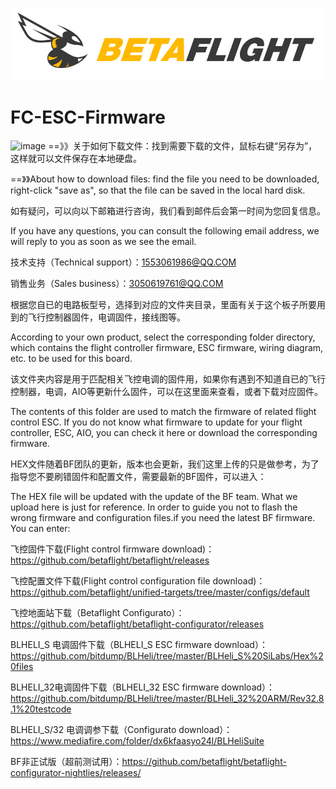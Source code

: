 ![FC-ESC-Firmware/](/bf_logo.png)


# FC-ESC-Firmware
![image](https://user-images.githubusercontent.com/8399366/129461449-ff699989-6d4d-4e5e-a527-456615477a8b.png)
==》》关于如何下载文件：找到需要下载的文件，鼠标右键“另存为”，这样就可以文件保存在本地硬盘。

==》》About how to download files: find the file you need to be downloaded, right-click "save as", so that the file can be saved in the local hard disk.

如有疑问，可以向以下邮箱进行咨询，我们看到邮件后会第一时间为您回复信息。

If you have any questions, you can consult the following email address, we will reply to you as soon as we see the email.

技术支持（Technical support）：1553061986@QQ.COM

销售业务（Sales business）：3050619761@QQ.COM

根据您自已的电路板型号，选择到对应的文件夹目录，里面有关于这个板子所要用到的飞行控制器固件，电调固件，接线图等。

According to your own product, select the corresponding folder directory, which contains the flight controller firmware, ESC firmware, wiring diagram, etc. to be used for this board.

该文件夹内容是用于匹配相关飞控电调的固件用，如果你有遇到不知道自已的飞行控制器，电调，AIO等更新什么固件，可以在这里面来查看，或者下载对应固件。

The contents of this folder are used to match the firmware of related flight control ESC. If you do not know what firmware to update for your flight controller, ESC, AIO, you can check it here or download the corresponding firmware.

HEX文件随着BF团队的更新，版本也会更新，我们这里上传的只是做参考，为了指导您不要刷错固件和配置文件，需要最新的BF固件，可以进入：

The HEX file will be updated with the update of the BF team. What we upload here is just for reference. In order to guide you not to flash the wrong firmware and configuration files.if you need the latest BF firmware. You can enter:

飞控固件下载(Flight control firmware download)：https://github.com/betaflight/betaflight/releases

飞控配置文件下载(Flight control configuration file download)：https://github.com/betaflight/unified-targets/tree/master/configs/default

飞控地面站下载（Betaflight Configurato）：https://github.com/betaflight/betaflight-configurator/releases

BLHELI_S 电调固件下载（BLHELI_S ESC firmware download）：https://github.com/bitdump/BLHeli/tree/master/BLHeli_S%20SiLabs/Hex%20files

BLHELI_32电调固件下载（BLHELI_32 ESC firmware download）：https://github.com/bitdump/BLHeli/tree/master/BLHeli_32%20ARM/Rev32.8.1%20testcode

BLHELI_S/32 电调调参下载（Configurato download）：https://www.mediafire.com/folder/dx6kfaasyo24l/BLHeliSuite

BF非正试版（超前测试用）：https://github.com/betaflight/betaflight-configurator-nightlies/releases/
